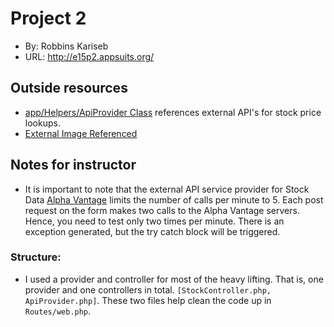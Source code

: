 # Project 2

-   By: Robbins Kariseb
-   URL: <http://e15p2.appsuits.org/>

## Outside resources

-   [app/Helpers/ApiProvider Class](https://www.alphavantage.co/) references external API's for stock price lookups.
-   [External Image Referenced](https://www.indiamart.com/proddetail/jackpot-tips-stocks-and-mcx-21866852073.html)

## Notes for instructor

-   It is important to note that the external API service provider for Stock Data [Alpha Vantage](https://www.alphavantage.co/) limits the number of calls per minute to 5. Each post request on the form makes two calls to the Alpha Vantage servers. Hence, you need to test only two times per minute. There is an exception generated, but the try catch block will be triggered.

### Structure:

-   I used a provider and controller for most of the heavy lifting. That is, one provider and one controllers in total. `[StockController.php, ApiProvider.php]`. These two files help clean the code up in `Routes/web.php`.
